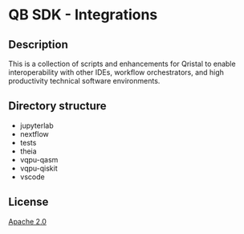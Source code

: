 # QB SDK - Integrations

## Description
This is a collection of scripts and enhancements for Qristal to enable interoperability with other IDEs, workflow orchestrators, and high productivity technical software environments.

## Directory structure

- jupyterlab
- nextflow
- tests
- theia
- vqpu-qasm
- vqpu-qiskit
- vscode

## License
[Apache 2.0](LICENSE)
